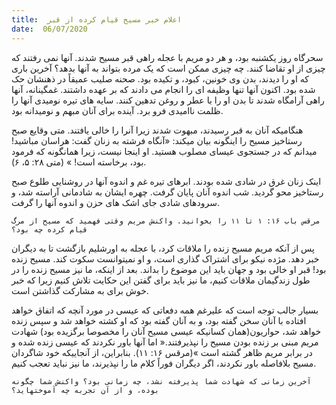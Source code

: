 ```yaml
---
title:  اعلام خبر مسیح قیام کرده از قبر
date:  06/07/2020
---
```


سحرگاه روز یکشنبه بود، و هر دو مریم با عجله راهی قبر مسیح شدند. آنها نمی رفتند که چیزی از او تقاضا کنند. چه چیزی ممکن است که یک مرده بتواند به آنها بدهد؟ آخرین باری که او را دیدند، بدن وی خونین، کبود، و تکیده بود. صحنه صلیب عمیقاً در ذهنشان حک شده بود. اکنون آنها تنها وظیفه ای را انجام می دادند که بر عهده داشتند. غمگینانه، آنها راهی آرامگاه شدند تا بدن او را با عطر و روغن تدهین کنند. سایه های تیره نومیدی آنها را ظلمت ناامیدی فرو برد. آینده برای آنان مبهم و نومیدانه بود.

هنگامیکه آنان به قبر رسیدند، مبهوت شدند زیرا آنرا را خالی یافتند. متی وقایع صبح رستاخیز مسیح را اینگونه بیان میکند: «آنگاه فرشته به زنان گفت: هراسان مباشید! میدانم که در جستجوی عیسای مصلوب هستید. او اینجا نیست، زیرا همانگونه که فرمود بود، برخاسته است! » (متی ۲۸: ۵، ۶).

اینک زنان غرق در شادی شده بودند. ابرهای تیره غم و اندوه آنها در روشنایی طلوع صبح رستاخیز محو گردید. شب اندوه آنان پایان گرفت. چهره ایشان به شادمانی آراسته شد، و سرودهای شادی جای اشک های حزن و اندوه آنها را گرفت.

`مرقس باب ۱۶: ۱ تا ۱۱ را بخوانید. واکنش مریم وقتی فهمید که مسیح از مرگ قیام کرده چه بود؟`

پس از آنکه مریم مسیح زنده را ملاقات کرد، با عجله به اورشلیم بازگشت تا به دیگران خبر دهد. مژده نیکو برای اشتراک گذاری است، و او نمیتوانست سکوت کند. مسیح زنده بود! قبر او خالی بود و جهان باید این موضوع را بداند. بعد از اینکه، ما نیز مسیح زنده را در طول زندگیمان ملاقات کنیم، ما نیز باید برای گفتن این حکایت تلاش کنیم زیرا که خبر خوش برای به مشارکت گذاشتن است.

بسیار جالب توجه است که علیرغم همه دفعاتی که عیسی در مورد آنچه که اتفاق خواهد افتاده با آنان سخن گفته بود، و به آنان گفته بود که او کشته خواهد شد و سپس زنده خواهد شد، حواریون(همان کسانیکه عیسی مسیح آنان را مخصوصا برگزیده بود) شهادت مریم مبنی بر زنده بودن مسیح را نپذیرفتند.« اما آنها باور نکردند که عیسی زنده شده و در برابر مریم ظاهر گشته است »(مرقس ۱۶: ۱۱). بنابراین، از آنجاییکه خود شاگردان مسیح بلافاصله باور نکردند، اگر دیگران فوراً کلام ما را نپذیرند، ما نیز نباید تعجب کنیم.

`آخرین زمانی که شهادت شما پذیرفته نشد، چه زمانی بود؟ واکنش شما چگونه بوده، و از آن تجربه چه آموختهاید؟`